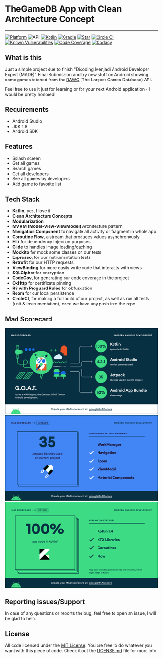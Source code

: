 # TheGameDB App with Clean Architecture Concept

------
[![Platform](https://img.shields.io/badge/platform-Android-green.svg)](http://developer.android.com/index.html)
![API](https://img.shields.io/badge/API-23%2B-green?logo=android)
[![Kotlin](https://img.shields.io/badge/kotlin-1.5.10-blue.svg)](http://kotlinlang.org)
[![Gradle](https://img.shields.io/badge/gradle-4.2.1-green.svg)](https://developer.android.com/studio/releases/gradle-plugin)
[![Star](https://img.shields.io/github/stars/rsdiz/the-game-db-android-app)](https://github.com/rsdiz/the-game-db-android-app/)
[![Circle CI](https://circleci.com/gh/rsdiz/the-game-db-android-app/tree/main.svg?style=shield)](https://github.com/rsdiz/the-game-db-android-app/)
[![Known Vulnerabilities](https://snyk.io/test/github/rsdiz/the-game-db-android-app/badge.svg)](https://snyk.io/test/github/rsdiz/the-game-db-android-app)
[![Code Coverage](https://codecov.io/gh/rsdiz/the-game-db-android-app/branch/main/graph/badge.svg)](https://codecov.io/gh/rsdiz/the-game-db-android-app)
[![Codacy](https://app.codacy.com/project/badge/Grade/953336905755496b97400007f4edb186)](https://www.codacy.com/gh/rsdiz/the-game-db-android-app/dashboard?utm_source=github.com&amp;utm_medium=referral&amp;utm_content=rsdiz/the-game-db-android-app&amp;utm_campaign=Badge_Grade)

## What is this

Just a simple project due to finish "Dicoding Menjadi Android Developer Expert (MADE)" Final Submission and try new stuff on Android showing some games fetched from the [RAWG](https://api.rawg.io/docs/) (The Largest Games Database) API.

Feel free to use it just for learning or for your next Android application - I would be pretty honored!

## Requirements

- Android Studio
- JDK 1.8
- Android SDK

## Features

- Splash screen
- Get all games
- Search games
- Get all developers
- See all games by developers
- Add game to favorite list

## Tech Stack

- **Kotlin**, yes, I love it
- **Clean Architecture Concepts**
- **Modularization**
- **MVVM (Model-View-ViewModel)** Architecture pattern
- **Navigation Component** to navigate all activity or fragment in whole app
- **Coroutine Flow**, a stream that produces values asynchronously
- **Hilt** for dependency injection purposes
- **Glide** to handles image loading/caching
- **Mockito** for mock some classes on our tests
- **Espresso**, for our instrumentation tests
- **Retrofit** for our HTTP requests
- **ViewBinding** for more easily write code that interacts with views
- **SQLCipher** for encryption
- **CodeCov**, for generating our code coverage in the project
- **OkHttp** for certificate pinning
- **R8 with Proguard Rules** for obfuscation
- **Room** for our local persistence
- **CircleCI**, for making a full build of our project, as well as run all tests (unit & instrumentation), once we have any push into the repo.

## Mad Scorecard

[![Summary](https://github.com/rsdiz/the-game-db-android-app/blob/main/img/mad_scorecard/summary.png)](https://madscorecard.withgoogle.com/scorecards/1963449048/#summary)
[![Jetpack](https://github.com/rsdiz/the-game-db-android-app/blob/main/img/mad_scorecard/jetpack.png)](https://madscorecard.withgoogle.com/scorecards/1963449048/#jetpack)
[![Kotlin](https://github.com/rsdiz/the-game-db-android-app/blob/main/img/mad_scorecard/kotlin.png)](https://madscorecard.withgoogle.com/scorecards/1963449048/#kotlin)

## Reporting issues/Support

In case of any questions or reports the bug, feel free to open an issue, I will be glad to help.

## License

All code licensed under the [MIT License](http://www.opensource.org/licenses/mit-license.php). You are free to do whatever you want with this piece of code. Check it out the [LICENSE.md](LICENSE.md) file for more info.
